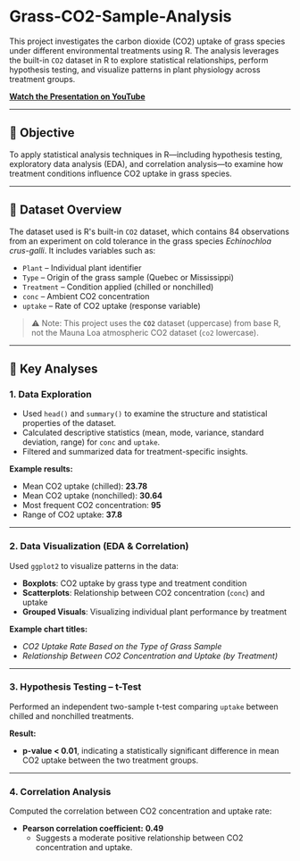 # Grass-CO2-Sample-Analysis

This project investigates the carbon dioxide (CO2) uptake of grass species under different environmental treatments using R. The analysis leverages the built-in `CO2` dataset in R to explore statistical relationships, perform hypothesis testing, and visualize patterns in plant physiology across treatment groups.

 **[Watch the Presentation on YouTube](https://www.youtube.com/watch?v=tCIgaYRln_M&t=1s)** 

---

## 🎯 Objective

To apply statistical analysis techniques in R—including hypothesis testing, exploratory data analysis (EDA), and correlation analysis—to examine how treatment conditions influence CO2 uptake in grass species.

---

## 📄 Dataset Overview

The dataset used is R's built-in `CO2` dataset, which contains 84 observations from an experiment on cold tolerance in the grass species *Echinochloa crus-galli*. It includes variables such as:

- `Plant` – Individual plant identifier
- `Type` – Origin of the grass sample (Quebec or Mississippi)
- `Treatment` – Condition applied (chilled or nonchilled)
- `conc` – Ambient CO2 concentration
- `uptake` – Rate of CO2 uptake (response variable)

> ⚠️ Note: This project uses the **`CO2`** dataset (uppercase) from base R, not the Mauna Loa atmospheric CO2 dataset (`co2` lowercase).

---

## 🧪 Key Analyses

### 1. Data Exploration
- Used `head()` and `summary()` to examine the structure and statistical properties of the dataset.
- Calculated descriptive statistics (mean, mode, variance, standard deviation, range) for `conc` and `uptake`.
- Filtered and summarized data for treatment-specific insights.

**Example results:**
- Mean CO2 uptake (chilled): **23.78**
- Mean CO2 uptake (nonchilled): **30.64**
- Most frequent CO2 concentration: **95**
- Range of CO2 uptake: **37.8**

---

### 2. Data Visualization (EDA & Correlation)

Used `ggplot2` to visualize patterns in the data:

- **Boxplots**: CO2 uptake by grass type and treatment condition
- **Scatterplots**: Relationship between CO2 concentration (`conc`) and uptake
- **Grouped Visuals**: Visualizing individual plant performance by treatment

**Example chart titles:**
- *CO2 Uptake Rate Based on the Type of Grass Sample*
- *Relationship Between CO2 Concentration and Uptake (by Treatment)*

---

### 3. Hypothesis Testing – t-Test

Performed an independent two-sample t-test comparing `uptake` between chilled and nonchilled treatments.

**Result:**
- **p-value < 0.01**, indicating a statistically significant difference in mean CO2 uptake between the two treatment groups.

---

### 4. Correlation Analysis

Computed the correlation between CO2 concentration and uptake rate:

- **Pearson correlation coefficient:** **0.49**
  - Suggests a moderate positive relationship between CO2 concentration and uptake.
